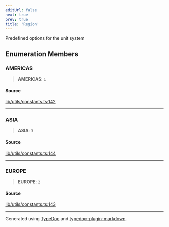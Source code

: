 ```yaml
---
editUrl: false
next: true
prev: true
title: 'Region'
---
```


Predefined options for the unit system

## Enumeration Members

### AMERICAS

> **AMERICAS**: `1`

#### Source

[lib/utils/constants.ts:142](https://github.com/favna/nintendo-switch-eshop/blob/27355e779102b48fc082af549592453043b2ac6e/src/lib/utils/constants.ts#L142)

---

### ASIA

> **ASIA**: `3`

#### Source

[lib/utils/constants.ts:144](https://github.com/favna/nintendo-switch-eshop/blob/27355e779102b48fc082af549592453043b2ac6e/src/lib/utils/constants.ts#L144)

---

### EUROPE

> **EUROPE**: `2`

#### Source

[lib/utils/constants.ts:143](https://github.com/favna/nintendo-switch-eshop/blob/27355e779102b48fc082af549592453043b2ac6e/src/lib/utils/constants.ts#L143)

---

Generated using [TypeDoc](https://typedoc.org) and [typedoc-plugin-markdown](https://typedoc-plugin-markdown.org).
